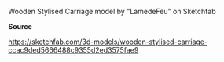 Wooden Stylised Carriage model by "LamedeFeu" on Sketchfab

**Source**

https://sketchfab.com/3d-models/wooden-stylised-carriage-ccac9ded5666488c9355d2ed3575fae9
